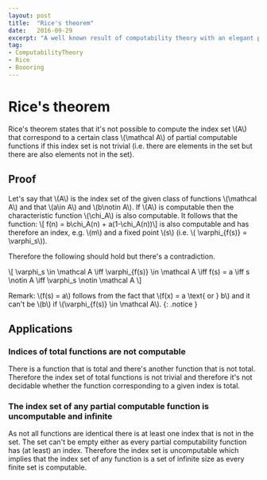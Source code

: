 ```yaml
---
layout: post
title:  "Rice's theorem"
date:   2016-09-29
excerpt: "A well known result of computability theory with an elegant proof"
tag:
- ComputabilityTheory
- Rice
- Boooring
---
```


# Rice's theorem
Rice's theorem states that it's not possible to compute the index set  \\(A\\) that correspond to a certain class \\(\mathcal A\\) of partial computable functions if this index set is not trivial (i.e. there are elements in the set but there are also elements not in the set).

## Proof

Let's say that \\(A\\) is the index set of the given class of functions \\(\mathcal A\\) and that \\(a\in A\\) and \\(b\notin A\\). If \\(A\\) is computable then the characteristic function \\(\chi_A\\) is also computable. It follows that the function:
\\[ f(n) = b\chi_A(n) + a(1-\chi_A(n))\\]
is also computable and has therefore an index, e.g. \\(m\\) and a fixed point \\(s\\) (i.e. \\( \varphi_{f(s)} = \varphi_s\\)).

Therefore the following should hold but there's a contradiction.

\\[
\varphi_s \in \mathcal A \iff \varphi_{f(s)} \in \mathcal A \iff f(s) = a \iff s \notin A \iff \varphi_s \notin \mathcal A
\\]


Remark: \\(f(s) = a\\) follows from the fact that \\(f(x) = a \text{ or } b\\) and it can't be \\(b\\) if \\(\varphi_{f(s)} \in \mathcal A\\).
{: .notice }

## Applications

### Indices of total functions are not computable

 There is a function that is total and there's another function that is not total. Therefore the index set of total functions is not trivial and therefore it's not decidable whether the function corresponding to a given index is total.

### The index set of any partial computable function is uncomputable and infinite

As not all functions are identical there is at least one index that is not in the set. The set can't be empty either as every partial computability function has (at least) an index. Therefore the index set is uncomputable which implies that the index set of any function is a set of infinite size as every finite set is computable.